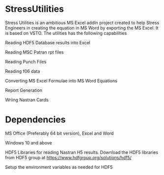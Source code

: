 # StressUtilities
Stress Utilities is an ambitious MS Excel addIn project created to help Stress Engineers in creating the equation in MS Word by exporting the MS Excel. It is based on VSTO. 
The utilities has the following capabilities

Reading HDF5 Database results into Excel

Reading MSC Patran rpt files

Reading Punch Files

Reading f06 data

Converting MS Excel Formulae into MS Word Equations

Report Generation

Wriing Nastran Cards



# Dependencies
MS Office (Preferably 64 bit version), Excel and Word

Windows 10 and above

HDF5 Libraries for reading Nastran H5 results. Download the HDF5 libraries from HDF5 group at
https://www.hdfgroup.org/solutions/hdf5/

Setup the environment variables as needed for HDF5

